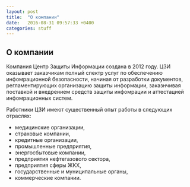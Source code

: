 ```yaml
---
layout: post
title:  "О компании"
date:   2016-08-31 09:57:33 +0400
categories: stuff
---
```


## О компании

Компания Центр Защиты Информации создана в 2012 году. ЦЗИ оказывает заказчикам полный спектр услуг по обеспечению инфомрационной безопасности, начиная от разработки документов, регламентирующих организацию защиты информации, заказнчивая поставкой и внедрением средств защиты инфомрации и аттестацией инфомрационных систем.

Работники ЦЗИ имеют существенный опыт работы в следующих отраслях:

* медицинские организации,
* страховые компании,
* кредитные организации,
* промышленные предприятия,
* энергосбытовые компании,
* предприятия нефтегазового сектора,
* предприятия сферы ЖКХ,
* государственные и муниципальные органы,
* коммерческие компании.